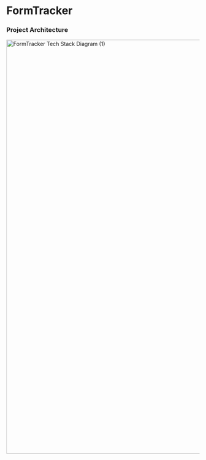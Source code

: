 # FormTracker
### Project Architecture
<img width="1920" height="1080" alt="FormTracker Tech Stack Diagram (1)" src="https://github.com/user-attachments/assets/10927686-6650-43ce-8c87-5e24c75268f2" />
